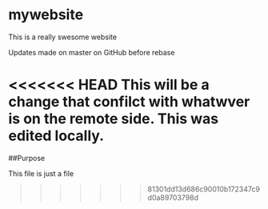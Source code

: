 # mywebsite

This is a really swesome website

Updates made on master on GitHub before rebase

<<<<<<< HEAD
This will be a change that confilct with whatwver is on the remote side.
This was edited locally.
=======
##Purpose

This file is just a file
>>>>>>> 81301dd13d686c90010b172347c9d0a89703798d
